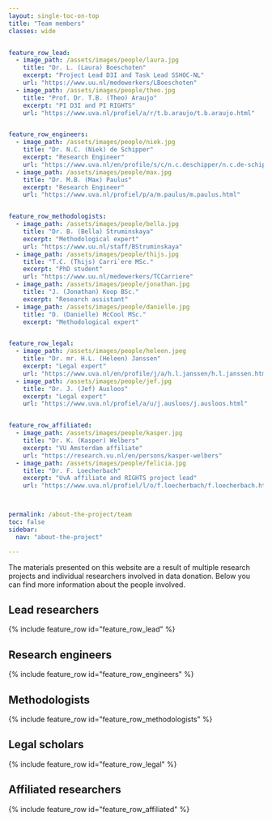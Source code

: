 ```yaml
---
layout: single-toc-on-top
title: "Team members"
classes: wide


feature_row_lead:
  - image_path: /assets/images/people/laura.jpg
    title: "Dr. L. (Laura) Boeschoten"
    excerpt: "Project Lead D3I and Task Lead SSHOC-NL"
    url: "https://www.uu.nl/medewerkers/LBoeschoten"
  - image_path: /assets/images/people/theo.jpg
    title: "Prof. Dr. T.B. (Theo) Araujo"
    excerpt: "PI D3I and PI RIGHTS"
    url: "https://www.uva.nl/profiel/a/r/t.b.araujo/t.b.araujo.html"


feature_row_engineers:
  - image_path: /assets/images/people/niek.jpg
    title: "Dr. N.C. (Niek) de Schipper"
    excerpt: "Research Engineer"
    url: "https://www.uva.nl/en/profile/s/c/n.c.deschipper/n.c.de-schipper.html"
  - image_path: /assets/images/people/max.jpg
    title: "Dr. M.B. (Max) Paulus"
    excerpt: "Research Engineer"
    url: "https://www.uva.nl/profiel/p/a/m.paulus/m.paulus.html"


feature_row_methodologists:
  - image_path: /assets/images/people/bella.jpg
    title: "Dr. B. (Bella) Struminskaya"
    excerpt: "Methodological expert"
    url: "https://www.uu.nl/staff/BStruminskaya"
  - image_path: /assets/images/people/thijs.jpg
    title: "T.C. (Thijs) Carri`ere MSc."
    excerpt: "PhD student"
    url: "https://www.uu.nl/medewerkers/TCCarriere"
  - image_path: /assets/images/people/jonathan.jpg
    title: "J. (Jonathan) Koop BSc."
    excerpt: "Research assistant"
  - image_path: /assets/images/people/danielle.jpg
    title: "D. (Danielle) McCool MSc."
    excerpt: "Methodological expert"


feature_row_legal:
  - image_path: /assets/images/people/heleen.jpeg
    title: "Dr. mr. H.L. (Heleen) Janssen"
    excerpt: "Legal expert"
    url: "https://www.uva.nl/en/profile/j/a/h.l.janssen/h.l.janssen.html"
  - image_path: /assets/images/people/jef.jpg
    title: "Dr. J. (Jef) Ausloos"
    excerpt: "Legal expert"
    url: "https://www.uva.nl/profiel/a/u/j.ausloos/j.ausloos.html"


feature_row_affiliated: 
  - image_path: /assets/images/people/kasper.jpg
    title: "Dr. K. (Kasper) Welbers"
    excerpt: "VU Amsterdam affiliate"
    url: "https://research.vu.nl/en/persons/kasper-welbers"
  - image_path: /assets/images/people/felicia.jpg
    title: "Dr. F. Loecherbach"
    excerpt: "UvA affiliate and RIGHTS project lead"
    url: "https://www.uva.nl/profiel/l/o/f.loecherbach/f.loecherbach.html"



permalink: /about-the-project/team
toc: false
sidebar:
  nav: "about-the-project"

---
```


The materials presented on this website are a result of multiple research projects and individual researchers involved in data donation. Below you can find more information about the people involved. 

## Lead researchers 

{% include feature_row id="feature_row_lead" %}

## Research engineers

{% include feature_row id="feature_row_engineers" %}

## Methodologists 

{% include feature_row id="feature_row_methodologists" %}

## Legal scholars 

{% include feature_row id="feature_row_legal" %}

## Affiliated researchers 

{% include feature_row id="feature_row_affiliated" %}